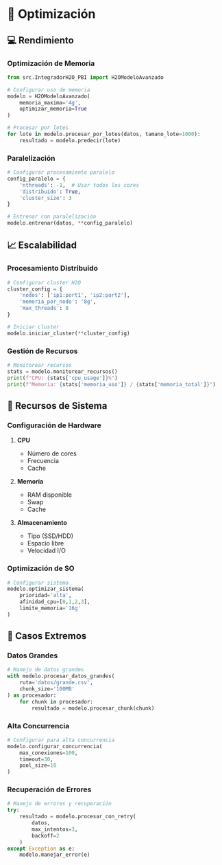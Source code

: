 # 🚀 Optimización

## 💻 Rendimiento

### Optimización de Memoria
```python
from src.IntegradorH2O_PBI import H2OModeloAvanzado

# Configurar uso de memoria
modelo = H2OModeloAvanzado(
    memoria_maxima='4g',
    optimizar_memoria=True
)

# Procesar por lotes
for lote in modelo.procesar_por_lotes(datos, tamano_lote=1000):
    resultado = modelo.predecir(lote)
```

### Paralelización
```python
# Configurar procesamiento paralelo
config_paralelo = {
    'nthreads': -1,  # Usar todos los cores
    'distribuido': True,
    'cluster_size': 3
}

# Entrenar con paralelización
modelo.entrenar(datos, **config_paralelo)
```

## 📈 Escalabilidad

### Procesamiento Distribuido
```python
# Configurar cluster H2O
cluster_config = {
    'nodos': ['ip1:port1', 'ip2:port2'],
    'memoria_por_nodo': '8g',
    'max_threads': 8
}

# Iniciar cluster
modelo.iniciar_cluster(**cluster_config)
```

### Gestión de Recursos
```python
# Monitorear recursos
stats = modelo.monitorear_recursos()
print(f"CPU: {stats['cpu_usage']}%")
print(f"Memoria: {stats['memoria_uso']} / {stats['memoria_total']}")
```

## 🔧 Recursos de Sistema

### Configuración de Hardware
1. **CPU**
   - Número de cores
   - Frecuencia
   - Cache

2. **Memoria**
   - RAM disponible
   - Swap
   - Cache

3. **Almacenamiento**
   - Tipo (SSD/HDD)
   - Espacio libre
   - Velocidad I/O

### Optimización de SO
```python
# Configurar sistema
modelo.optimizar_sistema(
    prioridad='alta',
    afinidad_cpu=[0,1,2,3],
    limite_memoria='16g'
)
```

## 🎯 Casos Extremos

### Datos Grandes
```python
# Manejo de datos grandes
with modelo.procesar_datos_grandes(
    ruta='datos/grande.csv',
    chunk_size='100MB'
) as procesador:
    for chunk in procesador:
        resultado = modelo.procesar_chunk(chunk)
```

### Alta Concurrencia
```python
# Configurar para alta concurrencia
modelo.configurar_concurrencia(
    max_conexiones=100,
    timeout=30,
    pool_size=10
)
```

### Recuperación de Errores
```python
# Manejo de errores y recuperación
try:
    resultado = modelo.procesar_con_retry(
        datos,
        max_intentos=3,
        backoff=2
    )
except Exception as e:
    modelo.manejar_error(e)
``` 